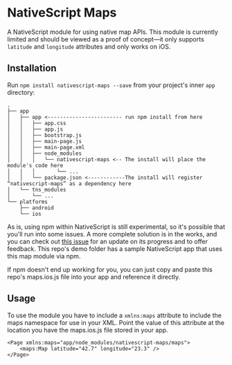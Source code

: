 # NativeScript Maps

A NativeScript module for using native map APIs. This module is currently limited and should be viewed as a proof of concept—it only supports `latitude` and `longitude` attributes and only works on iOS.

## Installation

Run `npm install nativescript-maps --save` from your project's inner `app` directory:

```
.
├── app
│   ├── app <------------------------ run npm install from here
│   │   ├── app.css
│   │   ├── app.js
│   │   ├── bootstrap.js
│   │   ├── main-page.js
│   │   ├── main-page.xml
│   │   ├── node_modules
│   │   │   └── nativescript-maps <-- The install will place the module's code here
│   │   │       └── ...
│   │   └── package.json <------------The install will register “nativescript-maps” as a dependency here
│   └── tns_modules
│       └── ...
└── platforms
    ├── android
    └── ios
```

As is, using npm within NativeScript is still experimental, so it's possible that you'll run into some issues. A more complete solution is in the works, and you can check out [this issue](https://github.com/NativeScript/nativescript-cli/issues/362) for an update on its progress and to offer feedback. This repo's demo folder has a sample NativeScript app that uses this map module via npm.

If npm doesn't end up working for you, you can just copy and paste this repo's maps.ios.js file into your app and reference it directly.

## Usage

To use the module you have to include a `xmlns:maps` attribute to include the maps namespace for use in your XML. Point the value of this attribute at the location you have the maps.ios.js file stored in your app.

```
<Page xmlns:maps="app/node_modules/nativescript-maps/maps">
	<maps:Map latitude="42.7" longitude="23.3" />
</Page>
```